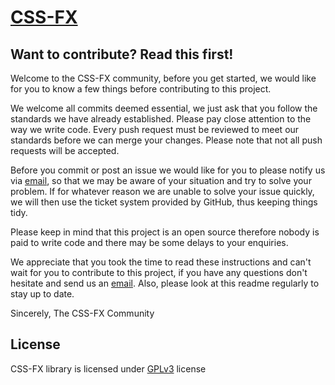 [CSS-FX](https://css-fx.github.io)
=======================================

Want to contribute? Read this first!
------------------------------------

Welcome to the CSS-FX community, before you get started, we would like for you to know a few things before contributing to this project.

We welcome all commits deemed essential, we just ask that you follow the standards we have already established. Please pay close attention to the way we write code. Every push request must be reviewed to meet our standards before we can merge your changes. Please note that not all push requests will be accepted.

Before you commit or post an issue we would like for you to please notify us via [email](mailto:emar.com@mail.com), so that we may be aware of your situation and try to solve your problem. If for whatever reason we are unable to solve your issue quickly, we will then use the ticket system provided by GitHub, thus keeping things tidy.

Please keep in mind that this project is an open source therefore nobody is paid to write code and there may be some delays to your enquiries.

We appreciate that you took the time to read these instructions and can't wait for you to contribute to this project, if you have any questions don't hesitate and send us an [email](mailto:emar.com@mail.com). Also, please look at this readme regularly to stay up to date.


Sincerely,
The CSS-FX Community

License
-------
CSS-FX library is licensed under [GPLv3](http://www.gnu.org/licenses/gpl-3.0.txt) license
